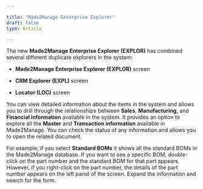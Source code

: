 ```yaml
---

title: "Made2Manage Enterprise Explorer"
draft: false
type: Article

---
```


The new **Made2Manage Enterprise Explorer (EXPLOR)** has combined several different duplicate explorers in the system:

- **Made2Manage Enterprise Explorer (EXPLOR)** screen

- **CRM Explorer (EXPL)** screen

- **Locator (LOC)** screen

You can view detailed information about the items in the system and allows you to drill through the relationships between **Sales**, **Manufacturing**, and **Financial information** available in the system. It provides an option to explore all the **Master** and **Transaction information** available in Made2Manage. You can check the status of any information and allows you to open the related document.

For example, if you select **Standard BOMs** it shows all the standard BOMs in the Made2Manage database. If you want to see a specific BOM, double-click on the part number and the standard BOM for that part appears. However, if you right-click on the part number, the details of the part number appears on the left panel of the screen. Expand the information and search for the form.

​